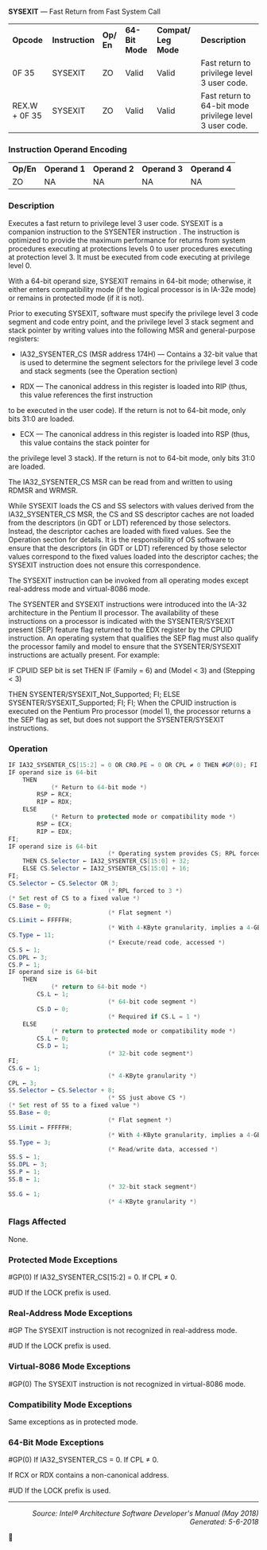 <b>SYSEXIT</b> — Fast Return from Fast System Call
<table>
	<tr>
		<td><b>Opcode</b></td>
		<td><b>Instruction</b></td>
		<td><b>Op/ En</b></td>
		<td><b>64-Bit Mode</b></td>
		<td><b>Compat/ Leg Mode</b></td>
		<td><b>Description</b></td>
	</tr>
	<tr>
		<td>0F 35</td>
		<td>SYSEXIT</td>
		<td>ZO</td>
		<td>Valid</td>
		<td>Valid</td>
		<td>Fast return to privilege level 3 user code.</td>
	</tr>
	<tr>
		<td>REX.W + 0F 35</td>
		<td>SYSEXIT</td>
		<td>ZO</td>
		<td>Valid</td>
		<td>Valid</td>
		<td>Fast return to 64-bit mode privilege level 3 user code.</td>
	</tr>
</table>


### Instruction Operand Encoding
<table>
	<tr>
		<td><b>Op/En</b></td>
		<td><b>Operand 1</b></td>
		<td><b>Operand 2</b></td>
		<td><b>Operand 3</b></td>
		<td><b>Operand 4</b></td>
	</tr>
	<tr>
		<td>ZO</td>
		<td>NA</td>
		<td>NA</td>
		<td>NA</td>
		<td>NA</td>
	</tr>
</table>


### Description
Executes a fast return to privilege level 3 user code. SYSEXIT is a companion instruction to the SYSENTER instruction
. The instruction is optimized to provide the maximum performance for returns from system procedures
executing at protections levels 0 to user procedures executing at protection level 3. It must be executed from code
executing at privilege level 0.

With a 64-bit operand size, SYSEXIT remains in 64-bit mode; otherwise, it either enters compatibility mode (if the
logical processor is in IA-32e mode) or remains in protected mode (if it is not).

Prior to executing SYSEXIT, software must specify the privilege level 3 code segment and code entry point, and the
privilege level 3 stack segment and stack pointer by writing values into the following MSR and general-purpose
registers:

 * IA32_SYSENTER_CS (MSR address 174H) — Contains a 32-bit value that is used to determine the segment
selectors for the privilege level 3 code and stack segments (see the Operation section)

 *  RDX — The canonical address in this register is loaded into RIP (thus, this value references the first instruction

to be executed in the user code). If the return is not to 64-bit mode, only bits 31:0 are loaded.

 *  ECX — The canonical address in this register is loaded into RSP (thus, this value contains the stack pointer for

the privilege level 3 stack). If the return is not to 64-bit mode, only bits 31:0 are loaded.

The IA32_SYSENTER_CS MSR can be read from and written to using RDMSR and WRMSR.

While SYSEXIT loads the CS and SS selectors with values derived from the IA32_SYSENTER_CS MSR, the CS and
SS descriptor caches are not loaded from the descriptors (in GDT or LDT) referenced by those selectors. Instead,
the descriptor caches are loaded with fixed values. See the Operation section for details. It is the responsibility of
OS software to ensure that the descriptors (in GDT or LDT) referenced by those selector values correspond to the
fixed values loaded into the descriptor caches; the SYSEXIT instruction does not ensure this correspondence.

The SYSEXIT instruction can be invoked from all operating modes except real-address mode and virtual-8086
mode.

The SYSENTER and SYSEXIT instructions were introduced into the IA-32 architecture in the Pentium II processor.
The availability of these instructions on a processor is indicated with the SYSENTER/SYSEXIT present (SEP) feature
flag returned to the EDX register by the CPUID instruction. An operating system that qualifies the SEP flag must
also qualify the processor family and model to ensure that the SYSENTER/SYSEXIT instructions are actually
present. For example:

IF CPUID SEP bit is set
THEN IF (Family = 6) and (Model < 3) and (Stepping < 3)

THEN
SYSENTER/SYSEXIT_Not_Supported; FI;
ELSE
SYSENTER/SYSEXIT_Supported; FI;
FI;
When the CPUID instruction is executed on the Pentium Pro processor (model 1), the processor returns a the SEP
flag as set, but does not support the SYSENTER/SYSEXIT instructions.

### Operation

```java
IF IA32_SYSENTER_CS[15:2] = 0 OR CR0.PE = 0 OR CPL ≠ 0 THEN #GP(0); FI;
IF operand size is 64-bit
    THEN
            (* Return to 64-bit mode *)
        RSP ← RCX;
        RIP ← RDX;
    ELSE
            (* Return to protected mode or compatibility mode *)
        RSP ← ECX;
        RIP ← EDX;
FI;
IF operand size is 64-bit
                            (* Operating system provides CS; RPL forced to 3 *)
    THEN CS.Selector ← IA32_SYSENTER_CS[15:0] + 32;
    ELSE CS.Selector ← IA32_SYSENTER_CS[15:0] + 16;
FI;
CS.Selector ← CS.Selector OR 3;
                            (* RPL forced to 3 *)
(* Set rest of CS to a fixed value *)
CS.Base ← 0;
                            (* Flat segment *)
CS.Limit ← FFFFFH;
                            (* With 4-KByte granularity, implies a 4-GByte limit *)
CS.Type ← 11;
                            (* Execute/read code, accessed *)
CS.S ← 1;
CS.DPL ← 3;
CS.P ← 1;
IF operand size is 64-bit
    THEN
            (* return to 64-bit mode *)
        CS.L ← 1;
                            (* 64-bit code segment *)
        CS.D ← 0;
                            (* Required if CS.L = 1 *)
    ELSE
            (* return to protected mode or compatibility mode *)
        CS.L ← 0;
        CS.D ← 1;
                            (* 32-bit code segment*)
FI;
CS.G ← 1;
                            (* 4-KByte granularity *)
CPL ← 3;
SS.Selector ← CS.Selector + 8;
                            (* SS just above CS *)
(* Set rest of SS to a fixed value *)
SS.Base ← 0;
                            (* Flat segment *)
SS.Limit ← FFFFFH;
                            (* With 4-KByte granularity, implies a 4-GByte limit *)
SS.Type ← 3;
                            (* Read/write data, accessed *)
SS.S ← 1;
SS.DPL ← 3;
SS.P ← 1;
SS.B ← 1;
                            (* 32-bit stack segment*)
SS.G ← 1;
                            (* 4-KByte granularity *)
```
### Flags Affected
None.

### Protected Mode Exceptions

<p>#GP(0)
If IA32_SYSENTER_CS[15:2] = 0.
If CPL ≠ 0.

<p>#UD
If the LOCK prefix is used.

### Real-Address Mode Exceptions
<p>#GP
The SYSEXIT instruction is not recognized in real-address mode.
<p>#UD
If the LOCK prefix is used.

### Virtual-8086 Mode Exceptions

<p>#GP(0)
The SYSEXIT instruction is not recognized in virtual-8086 mode.

### Compatibility Mode Exceptions

Same exceptions as in protected mode.

### 64-Bit Mode Exceptions

<p>#GP(0)
If IA32_SYSENTER_CS = 0.
If CPL ≠ 0.

If RCX or RDX contains a non-canonical address.
<p>#UD
If the LOCK prefix is used.

 --- 
<p align="right"><i>Source: Intel® Architecture Software Developer's Manual (May 2018)<br>Generated: 5-6-2018</i></p>
